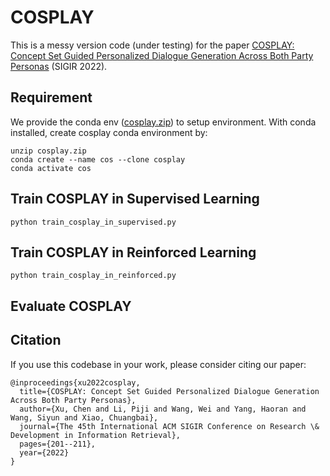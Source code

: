 # COSPLAY

This is a messy version code (under testing) for the
paper [COSPLAY: Concept Set Guided Personalized Dialogue Generation Across Both Party Personas](https://dl.acm.org/doi/abs/10.1145/3477495.3531957) (SIGIR 2022).

## Requirement

We provide the conda
env ([cosplay.zip](https://drive.google.com/file/d/1RPcT7QCmUxZ9J7sVS13cfGZUIT6GbWI6/view?usp=share_link)) to setup
environment.
With conda installed, create cosplay conda environment by:

```
unzip cosplay.zip
conda create --name cos --clone cosplay
conda activate cos
```

## Train COSPLAY in Supervised Learning

```
python train_cosplay_in_supervised.py
```

## Train COSPLAY in Reinforced Learning

```
python train_cosplay_in_reinforced.py
```

## Evaluate COSPLAY

## Citation

If you use this codebase in your work, please consider citing our paper:

```
@inproceedings{xu2022cosplay,
  title={COSPLAY: Concept Set Guided Personalized Dialogue Generation Across Both Party Personas},
  author={Xu, Chen and Li, Piji and Wang, Wei and Yang, Haoran and Wang, Siyun and Xiao, Chuangbai},
  journal={The 45th International ACM SIGIR Conference on Research \& Development in Information Retrieval},
  pages={201--211},
  year={2022}
}
```